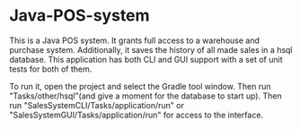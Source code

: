 # Java-POS-system
This is a Java POS system. It grants full access to a warehouse and purchase system. Additionally, it saves the history of all made sales in a hsql database. 
This application has both CLI and GUI support with a set of unit tests for both of them. 

To run it, open the project and select the Gradle tool window. Then run "Tasks/other/hsql"(and give a moment for the database to start up). 
Then run "SalesSystemCLI/Tasks/application/run" or "SalesSystemGUI/Tasks/application/run" for access to the interface.
